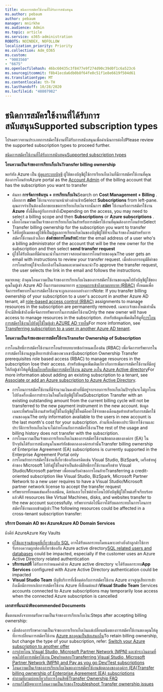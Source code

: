 ```yaml
---
title: ชนิดการสมัครใช้งานที่ได้รับการสนับสนุน
ms.author: pebaum
author: pebaum
manager: mnirkhe
ms.audience: Admin
ms.topic: article
ms.service: o365-administration
ROBOTS: NOINDEX, NOFOLLOW
localization_priority: Priority
ms.collection: Adm_O365
ms.custom:
- "9003560"
- "6675"
ms.openlocfilehash: 46bc60435c3f8477e9f274d90c39d0f1c6a523c6
ms.sourcegitcommit: f8b41ecda6db0b8f64fe0c51f1e8e6619f504d61
ms.translationtype: MT
ms.contentlocale: th-TH
ms.lasthandoff: 10/28/2020
ms.locfileid: "48807982"
---
```

# <a name="supported-subscription-types"></a><span data-ttu-id="72f85-102">ชนิดการสมัครใช้งานที่ได้รับการสนับสนุน</span><span class="sxs-lookup"><span data-stu-id="72f85-102">Supported subscription types</span></span>

<span data-ttu-id="72f85-103">โปรดตรวจทานประเภทการสมัครใช้งานที่ได้รับการสนับสนุนเพื่อดำเนินการต่อไป</span><span class="sxs-lookup"><span data-stu-id="72f85-103">Please review the supported subscription types to proceed further.</span></span>

[<span data-ttu-id="72f85-104">ชนิดการสมัครใช้งานที่ได้รับการสนับสนุน</span><span class="sxs-lookup"><span data-stu-id="72f85-104">Supported subscription types</span></span>](https://docs.microsoft.com/azure/billing/billing-subscription-transfer?WT.mc_id=Portal-Microsoft_Azure_Support#supported-subscription-types)

<span data-ttu-id="72f85-105">**โอนความเป็นเจ้าของการเรียกเก็บเงิน**</span><span class="sxs-lookup"><span data-stu-id="72f85-105">**Transfer billing ownership**</span></span>

<span data-ttu-id="72f85-106">พอร์ทัล Azure เป็น [ผู้ดูแลระบบบัญชี](https://ms.portal.azure.com/) ผู้ใช้ของบัญชีผู้ใช้การเรียกเก็บเงินที่มีการสมัครใช้งานที่คุณต้องการโอนย้าย</span><span class="sxs-lookup"><span data-stu-id="72f85-106">Azure portal as the [Account Admin](https://ms.portal.azure.com/) of the billing account that has the subscription you want to transfer</span></span>

- <span data-ttu-id="72f85-107">ค้นหา **การจัดการต้นทุน + การเรียกเก็บเงิน**</span><span class="sxs-lookup"><span data-stu-id="72f85-107">Search on **Cost Management + Billing** .</span></span> <span data-ttu-id="72f85-108">เลือกการ **สมัคร** ใช้งานจากบานหน้าต่างด้านซ้าย</span><span class="sxs-lookup"><span data-stu-id="72f85-108">Select **Subscriptions** from left-pane.</span></span> <span data-ttu-id="72f85-109">คุณอาจจำเป็นต้องเลือกขอบเขตการเรียกเก็บเงินจากนั้นการ **สมัคร** ใช้งานหรือการสมัครใช้งาน **Azure** ทั้งนี้ขึ้นอยู่กับการเข้าถึง</span><span class="sxs-lookup"><span data-stu-id="72f85-109">Depending on the access, you may need to select a billing scope and then **Subscriptions** or **Azure subscriptions** .</span></span>
- <span data-ttu-id="72f85-110">เลือกโอนความเป็นเจ้าของการเรียกเก็บเงินสำหรับการสมัครใช้งานที่คุณต้องการโอนย้าย</span><span class="sxs-lookup"><span data-stu-id="72f85-110">Select Transfer billing ownership for the subscription you want to transfer</span></span>
- <span data-ttu-id="72f85-111">ใส่ที่อยู่อีเมลของผู้ใช้ที่เป็นผู้ดูแลการเรียกเก็บเงินของบัญชีผู้ใช้ที่จะเป็นเจ้าของใหม่สำหรับการสมัครใช้งานแล้วเลือก **ส่งคำขอการโอนย้าย**</span><span class="sxs-lookup"><span data-stu-id="72f85-111">Enter the email address of a user who's a billing administrator of the account that will be the new owner for the subscription and then select **send transfer request**</span></span>
- <span data-ttu-id="72f85-112">ผู้ใช้ได้รับอีเมลที่มีคำแนะนำในการตรวจสอบคำขอการโอนย้ายของคุณ</span><span class="sxs-lookup"><span data-stu-id="72f85-112">The user gets an email with instructions to review your transfer request.</span></span> <span data-ttu-id="72f85-113">เมื่อต้องการอนุมัติคำขอการโอนย้ายผู้ใช้จะเลือกลิงก์ในอีเมลและตามคำแนะนำ</span><span class="sxs-lookup"><span data-stu-id="72f85-113">To approve the transfer request, the user selects the link in the email and follows the instructions.</span></span>

<span data-ttu-id="72f85-114">หมายเหตุ: ถ้าคุณโอนความเป็นเจ้าของการเรียกเก็บเงินของการสมัครใช้งานของคุณไปยังบัญชีผู้ใช้ของคุณในผู้เช่า Azure AD อื่นการมอบหมายการ [ควบคุมการเข้าถึงตามบทบาท (RBAC)](https://docs.microsoft.com/azure/role-based-access-control/overview?WT.mc_id=Portal-Microsoft_Azure_Support) ทั้งหมดเพื่อจัดการทรัพยากรในการสมัครใช้งานจะถูกเอาออกอย่างถาวร</span><span class="sxs-lookup"><span data-stu-id="72f85-114">Note: If you transfer billing ownership of your subscription to a user's account in another Azure AD tenant, all [role-based access control (RBAC)](https://docs.microsoft.com/azure/role-based-access-control/overview?WT.mc_id=Portal-Microsoft_Azure_Support) assignments to manage resources in the subscription are permanently removed.</span></span> <span data-ttu-id="72f85-115">เฉพาะเจ้าของใหม่เท่านั้นที่จะมีสิทธิ์เข้าถึงเพื่อจัดการทรัพยากรในการสมัครใช้งาน</span><span class="sxs-lookup"><span data-stu-id="72f85-115">Only the new owner will have access to manage resources in the subscription.</span></span> <span data-ttu-id="72f85-116">สำหรับข้อมูลเพิ่มเติมให้ดูที่[การโอนการสมัครใช้งานไปยังผู้ใช้ในผู้เช่า AZURE AD รายอื่น](https://docs.microsoft.com/azure/active-directory/managed-identities-azure-resources/known-issues?WT.mc_id=Portal-Microsoft_Azure_Support)</span><span class="sxs-lookup"><span data-stu-id="72f85-116">For more information, see [Transferring subscription to a user in another Azure AD tenant](https://docs.microsoft.com/azure/active-directory/managed-identities-azure-resources/known-issues?WT.mc_id=Portal-Microsoft_Azure_Support).</span></span>

<span data-ttu-id="72f85-117">**โอนความเป็นเจ้าของของการสมัครใช้งาน**</span><span class="sxs-lookup"><span data-stu-id="72f85-117">**Transfer Ownership of Subscription**</span></span>

<span data-ttu-id="72f85-118">การโอนสิทธิ์การสมัครใช้งานการโอนย้ายบทบาทข้อกำหนดเบื้องต้น (RBAC) เพื่อจัดการทรัพยากรในการสมัครใช้งานสูญเสียการเข้าถึงของพวกเขา</span><span class="sxs-lookup"><span data-stu-id="72f85-118">Subscription Ownership Transfer prerequisites role based access (RBAC) to manage resources in the subscription lose their access.</span></span> <span data-ttu-id="72f85-119">สำหรับข้อมูลเพิ่มเติมเกี่ยวกับการเพิ่มการสมัครใช้งานที่มีอยู่ให้กับผู้เช่าให้ดูที่[เชื่อมโยงหรือเพิ่มการสมัครใช้งาน azure ลงใน Azure Active directory](https://docs.microsoft.com/azure/active-directory/fundamentals/active-directory-how-subscriptions-associated-directory?WT.mc_id=Portal-Microsoft_Azure_Support)</span><span class="sxs-lookup"><span data-stu-id="72f85-119">For more information about adding an existing subscription to a tenant, see [Associate or add an Azure subscription to Azure Active Directory](https://docs.microsoft.com/azure/active-directory/fundamentals/active-directory-how-subscriptions-associated-directory?WT.mc_id=Portal-Microsoft_Azure_Support).</span></span>

- <span data-ttu-id="72f85-120">การโอนการสมัครใช้งานที่มีจำนวนเงินคงค้างที่มีอยู่จากรอบการเรียกเก็บเงินปัจจุบันจะไม่ถูกโอนไปยังเครื่องมือการชำระเงินใหม่ในบัญชีผู้ใช้ใหม่</span><span class="sxs-lookup"><span data-stu-id="72f85-120">Subscription Transfer with an existing outstanding amount from the current billing cycle will not be transferred to the new payment instrument in the new account.</span></span> <span data-ttu-id="72f85-121">ข้อมูลเฉพาะที่พร้อมใช้งานสำหรับผู้ใช้ในบัญชีผู้ใช้ใหม่คือค่าใช้จ่ายของเดือนสุดท้ายสำหรับการสมัครใช้งานของคุณ</span><span class="sxs-lookup"><span data-stu-id="72f85-121">The only information available to the users in new account is the last month's cost for your subscription.</span></span> <span data-ttu-id="72f85-122">ส่วนที่เหลือของประวัติการใช้งานและประวัติการเรียกเก็บเงินจะไม่ถ่ายโอนกับการสมัครใช้งาน</span><span class="sxs-lookup"><span data-stu-id="72f85-122">The rest of the usage and billing history does not transfer with the subscription.</span></span>
- <span data-ttu-id="72f85-123">การโอนความเป็นเจ้าของการเรียกเก็บเงินของการสมัครใช้งานข้อตกลงขององค์กร (EA) ในปัจจุบันได้รับการสนับสนุนในพอร์ทัลข้อตกลงองค์กรเท่านั้น</span><span class="sxs-lookup"><span data-stu-id="72f85-123">Transfer billing ownership of Enterprise Agreement (EA) subscriptions is currently supported in the Enterprise Agreement Portal only</span></span>
- <span data-ttu-id="72f85-124">การโอนย้ายการสมัครใช้งานที่เกี่ยวข้องกับเครดิตเช่น Visual Studio, BizSpark, เครือข่ายคู่ค้าของ Microsoft ไปยังผู้ใช้ใหม่จำเป็นต้องมีสิทธิ์การใช้งานเครือข่าย Visual Studio/Microsoft partner เพื่อยอมรับคำขอการโอนย้าย</span><span class="sxs-lookup"><span data-stu-id="72f85-124">Transferring a credit-oriented subscription like Visual Studio, BizSpark, Microsoft Partner Network to a new user requires to have a Visual Studio/Microsoft partner network license to accept the transfer request</span></span>
- <span data-ttu-id="72f85-125">ทรัพยากรทั้งหมดเช่นเครื่องเสมือน, ดิสก์และเว็บไซต์ถ่ายโอนไปยังบัญชีผู้ใช้ใหม่เสร็จเรียบร้อยแล้ว</span><span class="sxs-lookup"><span data-stu-id="72f85-125">All resources like Virtual Machines, disks, and websites transfer to the new account successfully.</span></span> <span data-ttu-id="72f85-126">ทรัพยากรต่อไปนี้อาจได้รับผลกระทบในการโอนการสมัครใช้งานแบบข้ามผู้เช่า:</span><span class="sxs-lookup"><span data-stu-id="72f85-126">The following resources could be affected in a cross-tenant subscription transfer:</span></span>

<span data-ttu-id="72f85-127">**บริการ Domain AD ของ Azure**</span><span class="sxs-lookup"><span data-stu-id="72f85-127">**Azure AD Domain Services**</span></span>

<span data-ttu-id="72f85-128">ผิงคีย์ Azure</span><span class="sxs-lookup"><span data-stu-id="72f85-128">Azure Key Vaults</span></span>

- <span data-ttu-id="72f85-129">[ผู้ใช้และฐานข้อมูลที่เกี่ยวข้องกับ SQL](https://docs.microsoft.com/azure/sql-database/sql-database-aad-authentication-configure?WT.mc_id=Portal-Microsoft_Azure_Support) อาจได้รับผลกระทบโดยเฉพาะอย่างยิ่งถ้าลูกค้าใช้การรับรองความถูกต้องที่เกี่ยวข้องกับ Azure active directory</span><span class="sxs-lookup"><span data-stu-id="72f85-129">[SQL related users and databases](https://docs.microsoft.com/azure/sql-database/sql-database-aad-authentication-configure?WT.mc_id=Portal-Microsoft_Azure_Support) could be impacted, especially if the customer uses an Azure Active Directory related authentication</span></span>
- <span data-ttu-id="72f85-130">**บริการแอปที่** ได้รับการกำหนดค่าด้วย Azure active directory จะได้รับผลกระทบ</span><span class="sxs-lookup"><span data-stu-id="72f85-130">**App Services** configured with Azure Active Directory authentication could be impacted</span></span>
- <span data-ttu-id="72f85-131">**Visual Studio Team** บัญชีบริการที่เชื่อมต่อกับการสมัครใช้งาน Azure อาจสูญเสียการเข้าถึงเมื่อมีการยกเลิกการสมัครใช้งาน Azure ที่เชื่อมต่อแล้ว</span><span class="sxs-lookup"><span data-stu-id="72f85-131">**Visual Studio Team** Services accounts connected to Azure subscriptions may temporarily lose access when the connected Azure subscription is cancelled</span></span>

<span data-ttu-id="72f85-132">**เอกสารที่แนะนำ**</span><span class="sxs-lookup"><span data-stu-id="72f85-132">**Recommended Documents**</span></span>

<span data-ttu-id="72f85-133">ขั้นตอนหลังจากยอมรับความเป็นเจ้าของการเรียกเก็บเงิน:</span><span class="sxs-lookup"><span data-stu-id="72f85-133">Steps after accepting billing ownership:</span></span>

- <span data-ttu-id="72f85-134">เมื่อต้องการรักษาความเป็นเจ้าของการเรียกเก็บเงินแต่เปลี่ยนชนิดของการสมัครใช้งานของคุณให้ดูที่การเปลี่ยนการสมัครใช้งาน [Azure ของคุณเป็นข้อเสนออื่น](https://docs.microsoft.com/azure/billing/billing-how-to-switch-azure-offer?WT.mc_id=Portal-Microsoft_Azure_Support)</span><span class="sxs-lookup"><span data-stu-id="72f85-134">To retain billing ownership, but change the type of your subscription, refer: [Switch your Azure subscription to another offer](https://docs.microsoft.com/azure/billing/billing-how-to-switch-azure-offer?WT.mc_id=Portal-Microsoft_Azure_Support)</span></span>
- [<span data-ttu-id="72f85-135">การถ่ายโอน Visual Studio, Microsoft Partner Network (MPN) และชำระเงินตามที่คุณไปยังการสมัครใช้งาน Dev/ทดสอบ</span><span class="sxs-lookup"><span data-stu-id="72f85-135">Transferring Visual Studio, Microsoft Partner Network (MPN) and Pay as you go Dev/Test subscriptions</span></span>](https://docs.microsoft.com/azure/billing/billing-subscription-transfer?WT.mc_id=Portal-Microsoft_Azure_Support#transferring-visual-studio-microsoft-partner-network-mpn-and-pay-as-you-go-devtest-subscriptions)
- [<span data-ttu-id="72f85-136">โอนความเป็นเจ้าของการเรียกเก็บเงินของการสมัครใช้งานข้อตกลงขององค์กร (EA)</span><span class="sxs-lookup"><span data-stu-id="72f85-136">Transfer billing ownership of Enterprise Agreement (EA) subscriptions</span></span>](https://docs.microsoft.com/azure/billing/billing-subscription-transfer?WT.mc_id=Portal-Microsoft_Azure_Support#transfer-billing-ownership-of-enterprise-agreement-ea-subscriptions)
- [<span data-ttu-id="72f85-137">คำถามที่ถามบ่อยเกี่ยวกับการโอนสิทธิ์</span><span class="sxs-lookup"><span data-stu-id="72f85-137">Transfer Ownership FAQ</span></span>](https://docs.microsoft.com/azure/billing/billing-subscription-transfer?WT.mc_id=Portal-Microsoft_Azure_Support#frequently-asked-questions-faq-for-senders)
- [<span data-ttu-id="72f85-138">การแก้ไขปัญหาการโอนความเป็นเจ้าของ</span><span class="sxs-lookup"><span data-stu-id="72f85-138">Troubleshoot Transfer ownership issues</span></span>](https://docs.microsoft.com/azure/billing/billing-subscription-transfer?WT.mc_id=Portal-Microsoft_Azure_Support#troubleshooting)